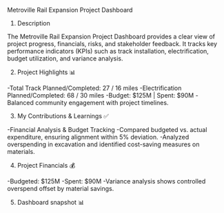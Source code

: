 Metroville Rail Expansion Project Dashboard

1.	Description

The Metroville Rail Expansion Project Dashboard provides a clear view of project progress, financials, risks, and stakeholder feedback. It tracks key performance indicators (KPIs) such as track installation, electrification, budget utilization, and variance analysis.

2.  Project Highlights 📊

-Total Track Planned/Completed: 27 / 16 miles
-Electrification Planned/Completed: 68 / 30 miles
-Budget: $125M | Spent: $90M
-Balanced community engagement with project timelines.

3.	My Contributions & Learnings ✅
   
-Financial Analysis & Budget Tracking
-Compared budgeted vs. actual expenditure, ensuring alignment within 5% deviation.
-Analyzed overspending in excavation and identified cost-saving measures on materials.

4.	Project Financials 💰

-Budgeted: $125M
-Spent: $90M
-Variance analysis shows controlled overspend offset by material savings.

5.	Dashboard snapshot 📊


